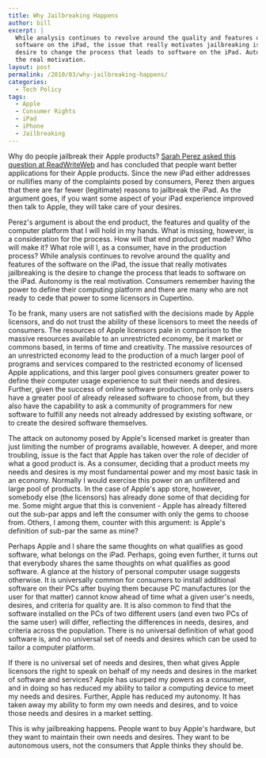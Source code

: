 ```yaml
---
title: Why Jailbreaking Happens
author: bill
excerpt: |
  While analysis continues to revolve around the quality and features of the
  software on the iPad, the issue that really motivates jailbreaking is the
  desire to change the process that leads to software on the iPad. Autonomy is
  the real motivation.
layout: post
permalink: /2010/03/why-jailbreaking-happens/
categories:
  - Tech Policy
tags:
  - Apple
  - Consumer Rights
  - iPad
  - iPhone
  - Jailbreaking
---
```

Why do people jailbreak their Apple products?
[Sarah Perez asked this question at ReadWriteWeb][1] and has concluded that
people want better applications for their Apple products. Since the new iPad
either addresses or nullifies many of the complaints posed by consumers, Perez
then argues that there are far fewer (legitimate) reasons to jailbreak the
iPad. As the argument goes, if you want some aspect of your iPad experience
improved then talk to Apple, they will take care of your desires.

Perez's argument is about the end product, the features and quality of the
computer platform that I will hold in my hands. What is missing, however, is a
consideration for the process. How will that end product get made? Who will
make it? What role will I, as a consumer, have in the production process? While
analysis continues to revolve around the quality and features of the software
on the iPad, the issue that really motivates jailbreaking is the desire to
change the process that leads to software on the iPad. Autonomy is the real
motivation. Consumers remember having the power to define their computing
platform and there are many who are not ready to cede that power to some
licensors in Cupertino.

To be frank, many users are not satisfied with the decisions made by Apple
licensors, and do not trust the ability of these licensors to meet the needs of
consumers. The resources of Apple licensors pale in comparison to the massive
resources available to an unrestricted economy, be it market or commons based,
in terms of time and creativity. The massive resources of an unrestricted
economy lead to the production of a much larger pool of programs and services
compared to the restricted economy of licensed Apple applications, and this
larger pool gives consumers greater power to define their computer usage
experience to suit their needs and desires. Further, given the success of
online software production, not only do users have a greater pool of already
released software to choose from, but they also have the capability to ask a
community of programmers for new software to fulfill any needs not already
addressed by existing software, or to create the desired software themselves.

The attack on autonomy posed by Apple's licensed market is greater than just
limiting the number of programs available, however. A deeper, and more
troubling, issue is the fact that Apple has taken over the role of decider of
what a good product is. As a consumer, deciding that a product meets my needs
and desires is my most fundamental power and my most basic task in an economy.
Normally I would exercise this power on an unfiltered and large pool of
products. In the case of Apple's app store, however, somebody else (the
licensors) has already done some of that deciding for me. Some might argue that
this is convenient - Apple has already filtered out the sub-par apps and left
the consumer with only the gems to choose from. Others, I among them, counter
with this argument: is Apple's definition of sub-par the same as mine?

Perhaps Apple and I share the same thoughts on what qualifies as good software,
what belongs on the iPad. Perhaps, going even further, it turns out that
everybody shares the same thoughts on what qualifies as good software. A glance
at the history of personal computer usage suggests otherwise. It is universally
common for consumers to install additional software on their PCs after buying
them because PC manufactures (or the user for that matter) cannot know ahead of
time what a given user's needs, desires, and criteria for quality are. It is
also common to find that the software installed on the PCs of two different
users (and even two PCs of the same user) will differ, reflecting the
differences in needs, desires, and criteria across the population. There is no
universal definition of what good software is, and no universal set of needs
and desires which can be used to tailor a computer platform.

If there is no universal set of needs and desires, then what gives Apple
licensors the right to speak on behalf of my needs and desires in the market of
software and services? Apple has usurped my powers as a consumer, and in doing
so has reduced my ability to tailor a computing device to meet my needs and
desires. Further, Apple has reduced my autonomy. It has taken away my ability
to form my own needs and desires, and to voice those needs and desires in a
market setting.

This is why jailbreaking happens. People want to buy Apple's hardware, but they
want to maintain their own needs and desires. They want to be autonomous users,
not the consumers that Apple thinks they should be.

 [1]: http://www.readwriteweb.com/archives/why_jailbreak_an_ipad.php
